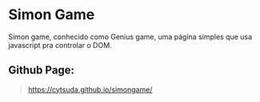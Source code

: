 # Simon Game

Simon game, conhecido como Genius game, uma página simples que usa javascript pra controlar o DOM.

## Github Page:
> https://cytsuda.github.io/simongame/
